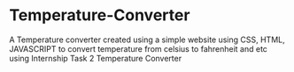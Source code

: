 # Temperature-Converter
A Temperature converter created using a simple website using CSS, HTML, JAVASCRIPT to convert temperature from celsius to fahrenheit and etc using Internship Task 2
Temperature Converter
